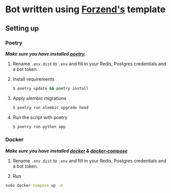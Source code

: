 # Bot written using [Forzend's](https://t.me/Forzend) template

## Setting up

### Poetry

**_Make sure you have installed [poetry](https://python-poetry.org/docs/)._**
1. Rename `.env.dist` to `.env` and fill in your Redis, Postgres credentials and a bot token.

2. Install requirements
   ```cmd
   $ poetry update && poetry install
   ```
3. Apply alembic migrations
   ```cmd
   $ poetry run alembic upgrade head
   ```
4. Run the script with poetry
   ```cmd
   $ poetry run python app
   ```

### Docker

**_Make sure you have installed [docker](https://docs.docker.com/) & [docker-compose](https://docs.docker.com/compose/)_**

1. Rename `.env.dist` to `.env` and fill in your Redis, Postgres credentials and a bot token.

2. Run 
```cmd
sudo docker-compose up -d
```